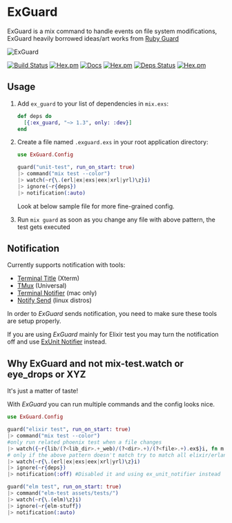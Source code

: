 # ExGuard

ExGuard is a mix command to handle events on file system modifications, ExGuard heavily borrowed ideas/art works from [Ruby Guard](https://github.com/guard/guard)

![ExGuard](https://github.com/slashmili/ex_guard/raw/master/logo.png)


[![Build Status](https://travis-ci.org/slashmili/ex_guard.svg?branch=master)](https://travis-ci.org/slashmili/ex_guard)
[![Hex.pm](https://img.shields.io/hexpm/v/ex_guard.svg)](https://hex.pm/packages/ex_guard)
[![Docs](https://img.shields.io/badge/docs-latest-brightgreen.svg?style=flat)](https://hexdocs.pm/ex_guard/)
[![Hex.pm](https://img.shields.io/hexpm/dt/ex_guard.svg)](https://hex.pm/packages/ex_guard)
[![Deps Status](https://beta.hexfaktor.org/badge/all/github/slashmili/ex_guard.svg)](https://beta.hexfaktor.org/github/slashmili/ex_guard)
[![Hex.pm](https://img.shields.io/hexpm/l/ex_guard.svg)]()


## Usage

1. Add `ex_guard` to your list of dependencies in `mix.exs`:

    ```elixir
    def deps do
      [{:ex_guard, "~> 1.3", only: :dev}]
    end
    ```

2. Create a file named `.exguard.exs` in your root application directory:

    ```elixir
    use ExGuard.Config

    guard("unit-test", run_on_start: true)
    |> command("mix test --color")
    |> watch(~r{\.(erl|ex|exs|eex|xrl|yrl)\z}i)
    |> ignore(~r{deps})
    |> notification(:auto)
    ```

    Look at below sample file for more fine-grained config.

3. Run `mix guard` as soon as you change any file with above pattern, the test gets executed

## Notification

Currently supports notification with tools:

* [Terminal Title](http://tldp.org/HOWTO/Xterm-Title-3.html) (Xterm)
* [TMux](http://tmux.github.io/) (Universal)
* [Terminal Notifier](https://github.com/julienXX/terminal-notifier) (mac only)
* [Notify Send](http://ss64.com/bash/notify-send.html) (linux distros)

In order to _ExGuard_ sends notification, you need to make sure these tools are setup properly.

If you are using _ExGuard_ mainly for Elixir test you may turn the notification off and use [ExUnit Notifier](https://github.com/navinpeiris/ex_unit_notifier) instead.

## Why ExGuard and not mix-test.watch or eye_drops or XYZ

It's just a matter of taste!

With _ExGuard_ you can run multiple commands and the config looks nice.

```elixir
use ExGuard.Config

guard("elixir test", run_on_start: true)
|> command("mix test --color")
#only run related phoenix test when a file changes
|> watch({~r{lib/(?<lib_dir>.+_web)/(?<dir>.+)/(?<file>.+).ex$}i, fn m -> "test/#{m["lib_dir"]}/#{m["dir"]}/#{m["file"]}_test.exs" end})
# only if the above pattern doesn't match try to match all elixir/erlang source 
|> watch(~r{\.(erl|ex|exs|eex|xrl|yrl)\z}i)
|> ignore(~r{deps})
|> notification(:off) #Disabled it and using ex_unit_notifier instead

guard("elm test", run_on_start: true)
|> command("elm-test assets/tests/")
|> watch(~r{\.(elm)\z}i)
|> ignore(~r{elm-stuff})
|> notification(:auto)
```
